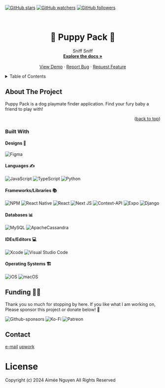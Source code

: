 [![GitHub stars](https://img.shields.io/github/stars/TheNirmata/Puppy-Eyes.svg?style=social&label=Star&maxAge=2592000)](https://GitHub.com/TheNirmata/Puppy-Eyes/stargazers/)
[![GitHub watchers](https://img.shields.io/github/watchers/TheNirmata/Puppy-Eyes.svg?style=social&label=Watch&maxAge=2592000)](https://GitHub.com/TheNirmata/Puppy-Eyes/watchers/)
[![GitHub followers](https://img.shields.io/github/followers/TheNirmata.svg?style=social&label=Follow&maxAge=2592000)](https://github.com/TheNirmata?tab=followers)
<!-- PROJECT LOGO -->
<br />

  <h1 align="center">🩷 Puppy Pack 🩷</h1>
  <p align="center">
   Sniff Sniff
    <br />
    <a href="https://github.com/othneildrew/Best-README-Template"><strong>Explore the docs »</strong></a>
    <br />
    <br />
    <a href="https://github.com/othneildrew/Best-README-Template">View Demo</a>
    ·
    <a href="https://github.com/othneildrew/Best-README-Template/issues">Report Bug</a>
    ·
    <a href="https://github.com/othneildrew/Best-README-Template/issues">Request Feature</a>
  </p>
</div>


<!-- TABLE OF CONTENTS -->
<details>
  <summary>Table of Contents</summary>
  <ol>
    <li>
      <a href="#about-the-project">About The Project</a>
      <ul>
        <li><a href="#built-with">Built With</a></li>
      </ul>
    </li>
  </ol>
</details>



<!-- ABOUT THE PROJECT -->
## About The Project

Puppy Pack is a dog playmate finder application. Find your fury baby a friend to play with!

<p align="right">(<a href="#readme-top">back to top</a>)</p>



### Built With

  <h4>Designs 🎨</h4>

  ![Figma](https://img.shields.io/badge/figma-%23F24E1E.svg?style=for-the-badge&logo=figma&logoColor=white)
  
  <h4>Languages ✍️</h4>

  ![JavaScript](https://img.shields.io/badge/javascript-%23323330.svg?style=for-the-badge&logo=javascript&logoColor=%23F7DF1E)
  ![TypeScript](https://img.shields.io/badge/typescript-%23007ACC.svg?style=for-the-badge&logo=typescript&logoColor=white)
  ![Python](https://img.shields.io/badge/python-3670A0?style=for-the-badge&logo=python&logoColor=ffdd54)
  
  <h4> Frameworks/Libraries 📚</h4>

  ![NPM](https://img.shields.io/badge/NPM-%23CB3837.svg?style=for-the-badge&logo=npm&logoColor=white)
  ![React Native](https://img.shields.io/badge/react_native-%2320232a.svg?style=for-the-badge&logo=react&logoColor=%2361DAFB)
  ![React](https://img.shields.io/badge/react-%2320232a.svg?style=for-the-badge&logo=react&logoColor=%2361DAFB)
  ![Next JS](https://img.shields.io/badge/Next-black?style=for-the-badge&logo=next.js&logoColor=white)
  ![Context-API](https://img.shields.io/badge/Context--Api-000000?style=for-the-badge&logo=react)
  ![Expo](https://img.shields.io/badge/expo-1C1E24?style=for-the-badge&logo=expo&logoColor=#D04A37)
  ![Django](https://img.shields.io/badge/django-%23092E20.svg?style=for-the-badge&logo=django&logoColor=white)
  
  <h4>Databases 📊</h4>
  
  ![MySQL](https://img.shields.io/badge/mysql-4479A1.svg?style=for-the-badge&logo=mysql&logoColor=white)
  ![ApacheCassandra](https://img.shields.io/badge/cassandra-%231287B1.svg?style=for-the-badge&logo=apache-cassandra&logoColor=white)

  <h4>IDEs/Editors 💻</h4>

  ![Xcode](https://img.shields.io/badge/Xcode-007ACC?style=for-the-badge&logo=Xcode&logoColor=white)
  ![Visual Studio Code](https://img.shields.io/badge/Visual%20Studio%20Code-0078d7.svg?style=for-the-badge&logo=visual-studio-code&logoColor=white)

  <h4>Operating Systems 🏗️</h4>

  ![iOS](https://img.shields.io/badge/iOS-000000?style=for-the-badge&logo=ios&logoColor=white)
  ![macOS](https://img.shields.io/badge/mac%20os-000000?style=for-the-badge&logo=macos&logoColor=F0F0F0)

## Funding 🙏🏼
  <p>Thank you so much for stopping by here. If you like what I am working on, Please sponsor this project or donate below! 🤗</p>
  
  ![Github-sponsors](https://img.shields.io/badge/sponsor-30363D?style=for-the-badge&logo=GitHub-Sponsors&logoColor=#EA4AAA)
  ![Ko-Fi](https://img.shields.io/badge/Ko--fi-F16061?style=for-the-badge&logo=ko-fi&logoColor=white)
  ![Patreon](https://img.shields.io/badge/Patreon-F96854?style=for-the-badge&logo=patreon&logoColor=white)
  
  
## Contact
  [e-mail](aimeeeqnguyen@gmail.com)
  [upwork](https://www.upwork.com/freelancers/~01ac8008f295f28a44)


# License
Copyright (c) 2024 Aimée Nguyen
All Rights Reserved

